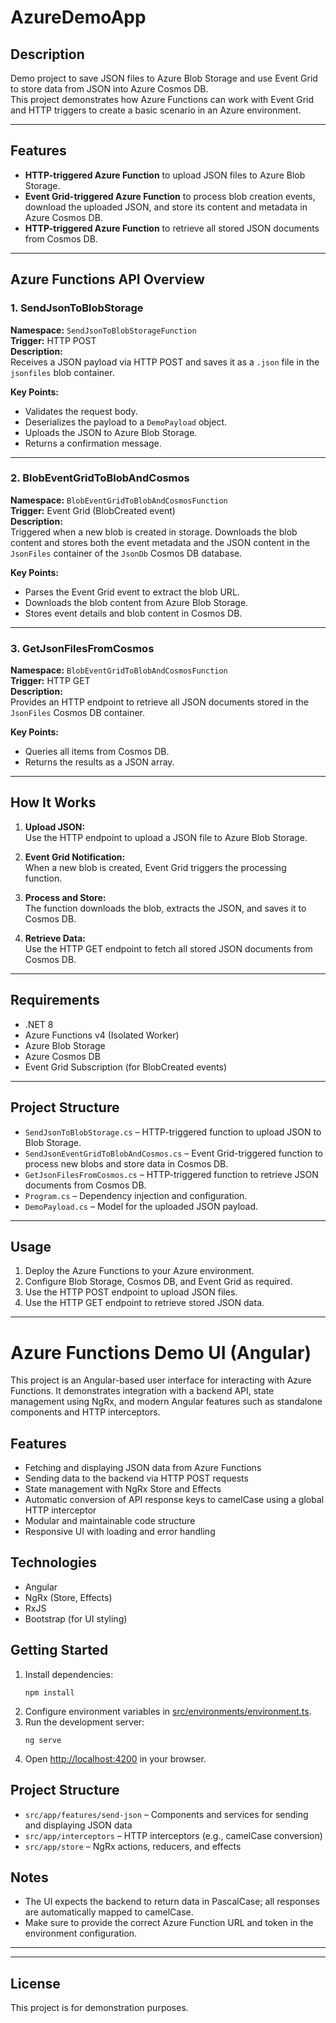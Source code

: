 # AzureDemoApp

## Description

Demo project to save JSON files to Azure Blob Storage and use Event Grid to store data from JSON into Azure Cosmos DB.  
This project demonstrates how Azure Functions can work with Event Grid and HTTP triggers to create a basic scenario in an Azure environment.

---

## Features

- **HTTP-triggered Azure Function** to upload JSON files to Azure Blob Storage.
- **Event Grid-triggered Azure Function** to process blob creation events, download the uploaded JSON, and store its content and metadata in Azure Cosmos DB.
- **HTTP-triggered Azure Function** to retrieve all stored JSON documents from Cosmos DB.

---

## Azure Functions API Overview

### 1. SendJsonToBlobStorage

**Namespace:** `SendJsonToBlobStorageFunction`  
**Trigger:** HTTP POST  
**Description:**  
Receives a JSON payload via HTTP POST and saves it as a `.json` file in the `jsonfiles` blob container.

**Key Points:**
- Validates the request body.
- Deserializes the payload to a `DemoPayload` object.
- Uploads the JSON to Azure Blob Storage.
- Returns a confirmation message.

---

### 2. BlobEventGridToBlobAndCosmos

**Namespace:** `BlobEventGridToBlobAndCosmosFunction`  
**Trigger:** Event Grid (BlobCreated event)  
**Description:**  
Triggered when a new blob is created in storage. Downloads the blob content and stores both the event metadata and the JSON content in the `JsonFiles` container of the `JsonDb` Cosmos DB database.

**Key Points:**
- Parses the Event Grid event to extract the blob URL.
- Downloads the blob content from Azure Blob Storage.
- Stores event details and blob content in Cosmos DB.

---

### 3. GetJsonFilesFromCosmos

**Namespace:** `BlobEventGridToBlobAndCosmosFunction`  
**Trigger:** HTTP GET  
**Description:**  
Provides an HTTP endpoint to retrieve all JSON documents stored in the `JsonFiles` Cosmos DB container.

**Key Points:**
- Queries all items from Cosmos DB.
- Returns the results as a JSON array.

---

## How It Works

1. **Upload JSON:**  
   Use the HTTP endpoint to upload a JSON file to Azure Blob Storage.

2. **Event Grid Notification:**  
   When a new blob is created, Event Grid triggers the processing function.

3. **Process and Store:**  
   The function downloads the blob, extracts the JSON, and saves it to Cosmos DB.

4. **Retrieve Data:**  
   Use the HTTP GET endpoint to fetch all stored JSON documents from Cosmos DB.

---

## Requirements

- .NET 8
- Azure Functions v4 (Isolated Worker)
- Azure Blob Storage
- Azure Cosmos DB
- Event Grid Subscription (for BlobCreated events)

---

## Project Structure

- `SendJsonToBlobStorage.cs` – HTTP-triggered function to upload JSON to Blob Storage.
- `SendJsonEventGridToBlobAndCosmos.cs` – Event Grid-triggered function to process new blobs and store data in Cosmos DB.
- `GetJsonFilesFromCosmos.cs` – HTTP-triggered function to retrieve JSON documents from Cosmos DB.
- `Program.cs` – Dependency injection and configuration.
- `DemoPayload.cs` – Model for the uploaded JSON payload.

---

## Usage

1. Deploy the Azure Functions to your Azure environment.
2. Configure Blob Storage, Cosmos DB, and Event Grid as required.
3. Use the HTTP POST endpoint to upload JSON files.
4. Use the HTTP GET endpoint to retrieve stored JSON data.

---

# Azure Functions Demo UI (Angular)

This project is an Angular-based user interface for interacting with Azure Functions. It demonstrates integration with a backend API, state management using NgRx, and modern Angular features such as standalone components and HTTP interceptors.

## Features

- Fetching and displaying JSON data from Azure Functions
- Sending data to the backend via HTTP POST requests
- State management with NgRx Store and Effects
- Automatic conversion of API response keys to camelCase using a global HTTP interceptor
- Modular and maintainable code structure
- Responsive UI with loading and error handling

## Technologies

- Angular
- NgRx (Store, Effects)
- RxJS
- Bootstrap (for UI styling)

## Getting Started

1. Install dependencies:
   ```
   npm install
   ```
2. Configure environment variables in [src/environments/environment.ts]([http://localhost:4200](https://github.com/kmaraszkiewicz86/azuredemoapp/blob/main/src/UI/azuredemoui/src/app/environments/environment.ts)).
3. Run the development server:
   ```
   ng serve
   ```
4. Open [http://localhost:4200](http://localhost:4200) in your browser.

## Project Structure

- `src/app/features/send-json` – Components and services for sending and displaying JSON data
- `src/app/interceptors` – HTTP interceptors (e.g., camelCase conversion)
- `src/app/store` – NgRx actions, reducers, and effects

## Notes

- The UI expects the backend to return data in PascalCase; all responses are automatically mapped to camelCase.
- Make sure to provide the correct Azure Function URL and token in the environment configuration.

---

---

## License

This project is for demonstration purposes.
